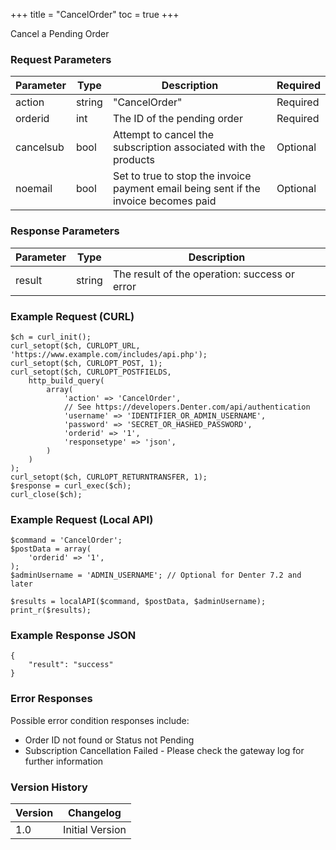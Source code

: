 +++
title = "CancelOrder"
toc = true
+++

Cancel a Pending Order

### Request Parameters

| Parameter | Type | Description | Required |
| --------- | ---- | ----------- | -------- |
| action | string | "CancelOrder" | Required |
| orderid | int | The ID of the pending order | Required |
| cancelsub | bool | Attempt to cancel the subscription associated with the products | Optional |
| noemail | bool | Set to true to stop the invoice payment email being sent if the invoice becomes paid | Optional |

### Response Parameters

| Parameter | Type | Description |
| --------- | ---- | ----------- |
| result | string | The result of the operation: success or error |


### Example Request (CURL)

```
$ch = curl_init();
curl_setopt($ch, CURLOPT_URL, 'https://www.example.com/includes/api.php');
curl_setopt($ch, CURLOPT_POST, 1);
curl_setopt($ch, CURLOPT_POSTFIELDS,
    http_build_query(
        array(
            'action' => 'CancelOrder',
            // See https://developers.Denter.com/api/authentication
            'username' => 'IDENTIFIER_OR_ADMIN_USERNAME',
            'password' => 'SECRET_OR_HASHED_PASSWORD',
            'orderid' => '1',
            'responsetype' => 'json',
        )
    )
);
curl_setopt($ch, CURLOPT_RETURNTRANSFER, 1);
$response = curl_exec($ch);
curl_close($ch);
```


### Example Request (Local API)

```
$command = 'CancelOrder';
$postData = array(
    'orderid' => '1',
);
$adminUsername = 'ADMIN_USERNAME'; // Optional for Denter 7.2 and later

$results = localAPI($command, $postData, $adminUsername);
print_r($results);
```


### Example Response JSON

```
{
    "result": "success"
}
```


### Error Responses

Possible error condition responses include:

* Order ID not found or Status not Pending
* Subscription Cancellation Failed - Please check the gateway log for further information


### Version History

| Version | Changelog |
| ------- | --------- |
| 1.0 | Initial Version |
